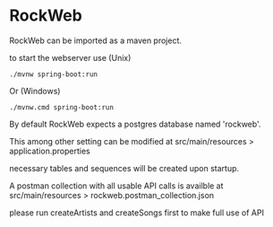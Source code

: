 # RockWeb

RockWeb can be imported as a maven project.

to start the webserver use (Unix)

    ./mvnw spring-boot:run

Or (Windows)

    ./mvnw.cmd spring-boot:run

By default RockWeb expects a postgres database named 'rockweb'.

This among other setting can be modified at src/main/resources > application.properties

necessary tables and sequences will be created upon startup.


A postman collection with all usable API calls is availble at src/main/resources > rockweb.postman_collection.json

please run createArtists and createSongs first to make full use of API
